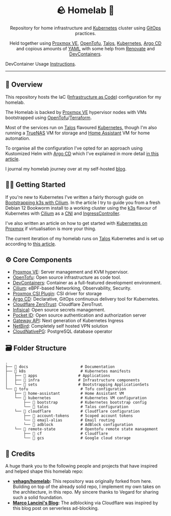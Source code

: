 <div align="center">

# 🪨 Homelab 🏡

Repository for home infrastructure and [Kubernetes](https://kubernetes.io/) cluster
using [GitOps](https://en.wikipedia.org/wiki/DevOps) practices.

Held together using [Proxmox VE](https://www.proxmox.com/en/proxmox-virtual-environment),
[OpenTofu](https://opentofu.org/), [Talos](https://talos.dev), [Kubernetes](https://kubernetes.io/),
[Argo CD](https://argoproj.github.io/cd/) and copious amounts of [YAML](https://yaml.org/) with some help
from [Renovate](https://www.mend.io/renovate/) and [DevContainers](https://containers.dev/).

</div>

DevContainer Usage [Instructions](.devcontainer/README.md).

---

## 📖 Overview

This repository hosts the IaC ([Infrastructure as Code](https://en.wikipedia.org/wiki/Infrastructure_as_code))
configuration for my homelab.

The Homelab is backed by [Proxmox VE](https://www.proxmox.com/en/proxmox-virtual-environment) hypervisor nodes with VMs
bootstrapped using [OpenTofu](https://opentofu.org/)/[Terraform](https://www.terraform.io/).

Most of the services run on [Talos](https://www.talos.dev/) flavoured [Kubernetes](https://kubernetes.io/),
though I'm also running a [TrueNAS](https://www.truenas.com/) VM for storage
and [Home Assistant](https://www.home-assistant.io/) VM for home automation.

To organise all the configuration I've opted for an approach using Kustomized Helm
with [Argo CD](https://argoproj.github.io/cd/) which I've explained in more
detail [in this article](https://blog.stonegarden.dev/articles/2023/09/argocd-kustomize-with-helm/).

I journal my homelab journey over at my self-hosted [blog](https://blog.stonegarden.dev).

## 🧑‍💻 Getting Started

If you're new to Kubernetes I've written a fairly thorough guide
on [Bootstrapping k3s with Cilium](https://blog.stonegarden.dev/articles/2024/02/bootstrapping-k3s-with-cilium/).
In the article I try to guide you from a fresh Debian 12 Bookworm install to a working cluster using
the [k3s](https://k3s.io) flavour of Kubernetes with [Cilium](https://cilium.io) as a [CNI](https://www.cni.dev)
and [IngressController](https://kubernetes.io/docs/concepts/services-networking/ingress-controllers/).

I've also written an article on how to get started
with [Kubernetes on Proxmox](https://blog.stonegarden.dev/articles/2024/03/proxmox-k8s-with-cilium/) if virtualisation
is more your thing.

The current iteration of my homelab runs on [Talos](https://talos.dev) Kubernetes and is set up according
to [this article](https://blog.stonegarden.dev/articles/2024/08/talos-proxmox-tofu/).

## ⚙️ Core Components

- [Proxmox VE](https://www.proxmox.com/en/proxmox-virtual-environment): Server management and KVM hypervisor.
- [OpenTofu](https://opentofu.org/): Open source infrastructure as code tool.
- [DevContainers](https://containers.dev/): Container as a full-featured development environment.
- [Cilium](https://cilium.io/): eBPF-based Networking, Observability, Security.
- [Proxmox CSI Plugin](https://github.com/sergelogvinov/proxmox-csi-plugin): CSI driver for storage
- [Argo CD](https://argo-cd.readthedocs.io/en/stable/): Declarative, GitOps continuous delivery tool for Kubernetes.
- [Cloudflare ZeroTrust](https://developers.cloudflare.com/cloudflare-one/): Cloudflare ZeroTrust.
- [Infisical](https://infisical.com/): Open source secrets management.
- [Pocket ID](https://github.com/pocket-id/pocket-id): Open source authentication and authorization server
- [Gateway API](https://gateway-api.sigs.k8s.io/): Next generation of Kubernetes Ingress
- [NetBird](https://netbird.io/): Completely self hosted VPN solution
- [CloudNativePG](https://cloudnative-pg.io/): PostgreSQL database operator

## 🗃️ Folder Structure

```shell
.
├── 📂 docs                       # Documentation
├── 📂 k8s                        # Kubernetes manifests
│   ├── 📂 apps                  # Applications
│   ├── 📂 infra                 # Infrastructure components
│   └── 📂 sets                  # Bootstrapping ApplicationSets
└── 📂 tofu                       # Tofu configuration
    ├── 📂 home-assistant         # Home Assistant VM
    └── 📂 kubernetes             # Kubernetes VM configuration
        ├── 📂 bootstrap          # Kubernetes bootstrap config
        └── 📂 talos              # Talos configuration
    └── 📂 cloudflare             # Cloudflare configuration
        ├── 📂 account-tokens     # Scoped account tokens
        └── 📂 email-alias        # Email routing
        └── 📂 adblock            # AdBlock configuration
    └── 📂 remote-state           # Opentofu remote state management
        ├── 📂 cf                 # Cloudflare
        └── 📂 gcs                # Google cloud storage
```

## 🙏 Credits

A huge thank you to the following people and projects that have inspired and helped shape this homelab repo:

- **[vehagn/homelab](https://github.com/vehagn/homelab):** This repository was originally forked from here. Building on top of the already solid repo, I implement my own takes on the architecture, in this repo. My sincere thanks to Vegard for sharing such a solid foundation.
- **[Marco Lancini's Blog](https://blog.marcolancini.it/2022/blog-serverless-ad-blocking-with-cloudflare-gateway/):** The adblocking via Cloudflare was inspired by this blog post on serverless ad-blocking.
